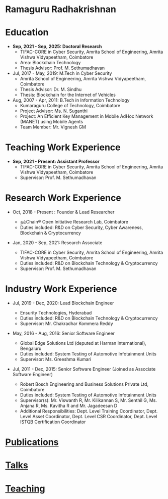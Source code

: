 <h1>Ramaguru Radhakrishnan</h1>


Education
======
* **Sep, 2021 - Sep, 2025: Doctoral Research**
  * TIFAC-CORE in Cyber Security, Amrita School of Engineering, Amrita Vishwa Vidyapeetham, Coimbatore
  * Area: Blockchain Technology
  * Thesis Advisor: Prof. M. Sethumadhavan
* Jul, 2017 - May, 2019: M.Tech in Cyber Security
  * Amrita School of Engineering, Amrita Vishwa Vidyapeetham, Coimbatore
  * Thesis Advisor: Dr. M. Sindhu
  * Thesis: Blockchain for the Internet of Vehicles
* Aug, 2007 - Apr, 2011: B.Tech in Information Technology
  * Kumaraguru College of Technology, Coimbatore
  * Project Advisor: Ms. N. Suganthi
  * Project: An Efficient Key Management in Mobile AdHoc Network (MANET) using Mobile Agents
  * Team Member: Mr. Vignesh GM


Teaching Work Experience
======
* **Sep, 2021 - Present: Assistant Professor**
  * TIFAC-CORE in Cyber Security, Amrita School of Engineering, Amrita Vishwa Vidyapeetham, Coimbatore
  * Supervisor: Prof. M. Sethumadhavan

Research Work Experience
======
* Oct, 2018 - Present : Founder & Lead Researcher
  * நம்Chain® Open Initiative Research Lab, Coimbatore
  * Duties included: R&D on Cyber Security, Cyber Awareness, Blockchain & Cryptocurrency

* Jan, 2020 - Sep, 2021: Research Associate
  * TIFAC-CORE in Cyber Security, Amrita School of Engineering, Amrita Vishwa Vidyapeetham, Coimbatore
  * Duties included: R&D on Blockchain Technology & Cryptocurrency
  * Supervisor: Prof. M. Sethumadhavan

Industry Work Experience
======
* Jul, 2019 - Dec, 2020: Lead Blockchain Engineer
  * Ensurity Technologies, Hyderabad
  * Duties included: R&D on Blockchain Technology & Cryptocurrency
  * Supervisor: Mr. Chakradhar Kommera Reddy

* May, 2016 - Aug, 2016: Senior Software Engineer
  * Global Edge Solutions Ltd (deputed at Harman International), Bengaluru
  * Duties included: System Testing of Automotive Infotainment Units
  * Supervisor: Ms. Greeshma Kumari

* Jul, 2011 - Dec, 2015: Senior Software Engineer (Joined as Associate Software Engineer)
  * Robert Bosch Engineering and Business Solutions Private Ltd, Coimbatore
  * Duties included: System Testing of Automotive Infotainment Units
  * Supervisor(s): Mr. Viswanth R, Mr. Kilikannan S, Mr. Senthil G, Ms. Anjana R, Ms. Kavitha R and Mr. Jagadeesan D
  * Additional Responsibilities: Dept. Level Training Coordinator, Dept. Level Asset Coordinator, Dept. Level CSR Coordinator, Dept. Level ISTQB Certification Coordinator
  
 
[Publications](https://ramagururadhakrishnan.github.io/publications/)
======

[Talks](https://ramagururadhakrishnan.github.io/talks/)
======

[Teaching](https://ramagururadhakrishnan.github.io/teaching/)
======

